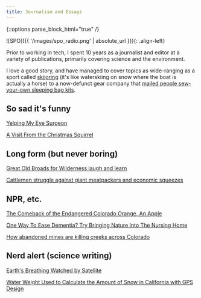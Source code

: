 ```yaml
---
title: Journalism and Essays
---
```

{::options parse_block_html="true" /}
<div class="image-container">
![SPO]({{ '/images/spo_radio.png' | absolute_url }}){: .align-left}

Prior to working in tech, I spent 10 years as a journalist and editor at a variety of publications, primarily covering science and the environment.

I love a good story, and have managed to cover topics as wide-ranging as a sport called [skijoring](http://hiddencolorado.kunc.org/skijoring/) (it's like waterskiing on snow where the boat is actually a horse) to a now-defunct gear company that [mailed people sew-your-own sleeping bag kits](https://www.kunc.org/business/2015-12-29/frostline-kits-may-be-history-but-the-diy-gear-is-still-beloved-in-colorado).
</div>

## So sad it's funny

[Yelping My Eye Surgeon](https://www.lastwordonnothing.com/2015/01/12/yelping-my-eye-surgeon/)

[A Visit From the Christmas Squirrel](https://www.lastwordonnothing.com/2015/02/20/a-visit-from-the-christmas-squirrel/)

## Long form (but never boring)

[Great Old Broads for Wilderness laugh and learn](https://www.hcn.org/issues/45.1/great-old-broads-for-wilderness-laugh-and-learn)

[Cattlemen struggle against giant meatpackers and economic squeezes](https://www.hcn.org/issues/43.5/cattlemen-struggle-against-giant-meatpackers-and-economic-squeezes)

## NPR, etc.

[The Comeback of the Endangered Colorado Orange, An Apple](https://www.npr.org/sections/thesalt/2014/09/10/347386837/colorado-orange-helps-seed-states-new-fruit-economy)

[One Way To Ease Dementia? Try Bringing Nature Into The Nursing Home](https://www.kunc.org/health/2015-12-02/one-way-to-ease-dementia-try-bringing-nature-into-the-nursing-home)

[How abandoned mines are killing creeks across Colorado](https://whyy.org/segments/how-abandoned-mines-are-killing-creeks-across-colorado/)

## Nerd alert (science writing)

[Earth's Breathing Watched by Satellite](https://www.scientificamerican.com/article/earths-breathing-watched-by-satellite/)

[Water Weight Used to Calculate the Amount of Snow in California with GPS Design](https://www.scientificamerican.com/article/water-weight-used-to-calculate-the-amount-of-snow-in-california-with-gps/)
